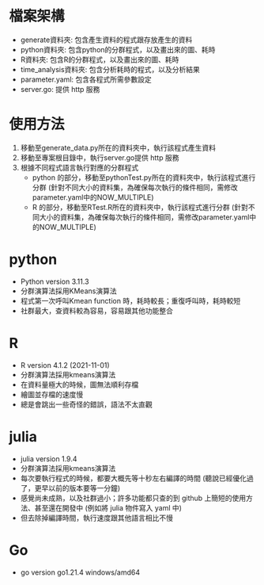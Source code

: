 # 檔案架構
* generate資料夾: 包含產生資料的程式跟存放產生的資料
* python資料夾: 包含python的分群程式，以及畫出來的圖、耗時
* R資料夾: 包含R的分群程式，以及畫出來的圖、耗時
* time_analysis資料夾: 包含分析耗時的程式，以及分析結果
* parameter.yaml: 包含各程式所需參數設定
* server.go: 提供 http 服務
# 使用方法
1. 移動至generate_data.py所在的資料夾中，執行該程式產生資料
2. 移動至專案根目錄中，執行server.go提供 http 服務
3. 根據不同程式語言執行對應的分群程式
    * python 的部分，移動至pythonTest.py所在的資料夾中，執行該程式進行分群 (針對不同大小的資料集，為確保每次執行的條件相同，需修改parameter.yaml中的NOW_MULTIPLE)
    * R 的部分，移動至RTest.R所在的資料夾中，執行該程式進行分群 (針對不同大小的資料集，為確保每次執行的條件相同，需修改parameter.yaml中的NOW_MULTIPLE)

# python
* Python version 3.11.3
* 分群演算法採用KMeans演算法
* 程式第一次呼叫Kmean function 時，耗時較長；重復呼叫時，耗時較短
* 社群最大，查資料較為容易，容易跟其他功能整合

# R
* R version 4.1.2 (2021-11-01)
* 分群演算法採用kmeans演算法
* 在資料量極大的時候，圖無法順利存檔
* 繪圖並存檔的速度慢
* 總是會跳出一些奇怪的錯誤，語法不太直觀

# julia
* julia version 1.9.4
* 分群演算法採用kmeans演算法
* 每次要執行程式的時候，都要大概先等十秒左右編譯的時間 (聽說已經優化過了，更早以前的版本要等一分鐘)
* 感覺尚未成熟，以及社群過小；許多功能都只查的到 github 上簡短的使用方法、甚至還在開發中 (例如將 julia 物件寫入 yaml 中)
* 但去除掉編譯時間，執行速度跟其他語言相比不慢

# Go
* go version go1.21.4 windows/amd64